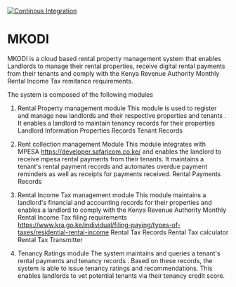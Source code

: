 [![Continous Integration](https://github.com/LeakeyMaina/MKODI/actions/workflows/CI.yml/badge.svg)](https://github.com/LeakeyMaina/MKODI/actions/workflows/CI.yml)
# MKODI

MKODI is a cloud based rental property management system that enables Landlords to manage their rental properties, receive digital rental payments from their tenants and comply with the Kenya Revenue Authority Monthly Rental Income Tax remitance requirements.

The system is composed of the following modules

1. Rental Property management module
This module is used to register and manage new landlords and their respective properties and tenants . It enables a landlord to maintain tenancy records for their properties
    Landlord Information
    Properties Records
    Tenant Records

2. Rent collection management Module
This module integrates with  MPESA <https://developer.safaricom.co.ke/> and enables the landlord to receive mpesa rental payments from their tenants. It maintains a tenant's rental payment records and automates overdue payment reminders as well as receipts for payments received.
    Rental Payments Records

3. Rental Income Tax management module
This module maintains a landlord's financial and accounting records for their properties and  enables a landlord to comply with the Kenya Revenue Authority Monthly Rental Income Tax filing requirements <https://www.kra.go.ke/individual/filing-paying/types-of-taxes/residential-rental-income>
    Rental Tax Records
    Rental Tax calculator
    Rental Tax Transmitter

4. Tenancy Ratings module
The system maintains and queries a tenant's rental payments and tenancy records . Based on these records, the system is able to issue tenancy ratings and recommendations. This enables landlords to vet potential tenants via their tenancy credit score.
